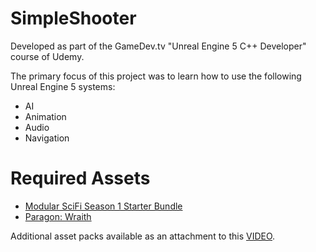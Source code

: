 # SimpleShooter
Developed as part of the GameDev.tv "Unreal Engine 5 C++ Developer" course of Udemy.

The primary focus of this project was to learn how to use the following Unreal Engine 5 systems:
- AI
- Animation
- Audio
- Navigation

# Required Assets
- [Modular SciFi Season 1 Starter Bundle](https://www.unrealengine.com/marketplace/en-US/product/modular-scifi-season-1-starter-bundle)
- [Paragon: Wraith](https://www.unrealengine.com/marketplace/en-US/product/paragon-wraith)

Additional asset packs available as an attachment to this [VIDEO](https://www.udemy.com/course/unrealcourse/learn/lecture/31732132#content).
